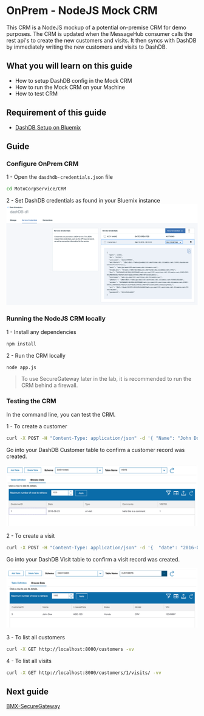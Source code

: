 #  OnPrem - NodeJS Mock CRM

This CRM is a NodeJS mockup of a potential on-premise CRM for demo purposes.
The CRM is updated when the MessageHub consumer calls the rest api's to create the new customers and visits.
It then syncs with DashDB by immediately writing the new customers and visits to DashDB.

## What you will learn on this guide

 - How to setup DashDB config in the Mock CRM
 - How to run the Mock CRM on your Machine
 - How to test CRM

## Requirement of this guide

- [DashDB Setup on Bluemix](/Lab/Contents/MFP-DashDB-Adapter/Readme.md)

## Guide

### Configure OnPrem CRM

1 - Open the `dasdhdb-credentials.json` file
```bash
cd MotoCorpService/CRM
```

2 - Set DashDB credentials as found in your Bluemix instance
![dashdb-credentials](img/dashdb-credentials.png)

### Running the NodeJS CRM locally

1 - Install any dependencies
```bash
npm install
````

2 - Run the CRM locally
```bash
node app.js
````

> To use SecureGateway later in the lab, it is recommended to run the CRM behind a firewall.

### Testing the CRM

In the command line, you can test the CRM.

1 - To create a customer

```bash
curl -X POST -H "Content-Type: application/json" -d '{ "Name": "John Doe", "LicensePlate": "ABC-123","Make":"Honda", "Model":"CRV", "VIN":"12345667" }' "http://localhost:8000/customers/" -vv
```

Go into your DashDB Customer table to confirm a customer record was created.

![customer table](img/customer-table.png)

2 - To create a visit

```bash
curl -X POST -H "Content-Type: application/json" -d '{  "date": "2016-06-23",  "type": "oil visit",  "comment": "hello this is a comment"}' "http://localhost:8000/customers/1/visits" -vv
```

Go into your DashDB Visit table to confirm a visit record was created.

![visit table](img/visit-table.png)

3 - To list all customers

```bash
curl -X GET http://localhost:8000/customers -vv
```

4 - To list all visits

```bash
curl -X GET http://localhost:8000/customers/1/visits/ -vv
```

## Next guide

[BMX-SecureGateway](/Lab/Contents/BMX-SecureGateway/Readme.md) 
